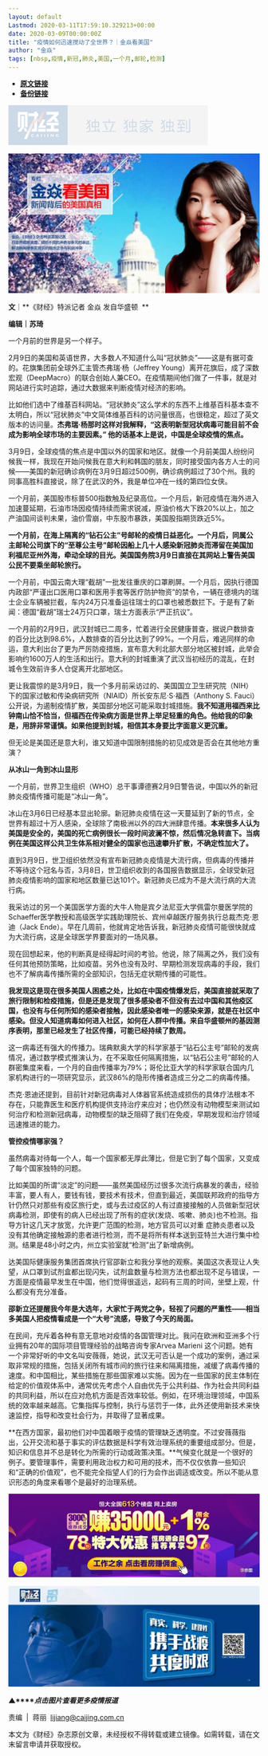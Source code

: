 ```yaml
---
layout: default
Lastmod: 2020-03-11T17:59:10.329213+00:00
date: 2020-03-09T00:00:00Z
title: "疫情如何迅速搅动了全世界？｜金焱看美国"
author: "金焱"
tags: [nbsp,疫情,新冠,肺炎,美国,一个月,邮轮,检测]
---
```


* [**原文链接**](https://mp.weixin.qq.com/s/43Rd3qflJp2kJ9iH0PxPzA)
* [**备份链接**](http://archive.today/XeZAD)


![](/images/post/77e6cfb5c7ef66e00d9bd04f74961594.jpg)

![](/images/post/dc7b064e380c93b11a2949eb0afe2953.jpg)

**文**｜**《财经》特派记者 金焱 发自华盛顿  **

**编辑｜苏琦**

一个月前的世界是另一个样子。

2月9日的美国和英语世界，大多数人不知道什么叫“冠状肺炎”——这是有据可查的。花旗集团前全球外汇主管杰弗瑞·杨（Jeffrey Young）离开花旗后，成了深数宏观（DeepMacro）的联合创始人兼CEO。在疫情期间他们做了一件事，就是对网站进行实时追踪，通过大数据来判断疫情对经济的影响。

比如他们选中了维基百科网站。“冠状肺炎”这么学术的东西不上维基百科基本查不太明白，所以“冠状肺炎”中文简体维基百科的访问量很高，也很稳定，超过了英文版本的访问量。**杰弗瑞·杨那时这样对我解释，“这表明新型冠状病毒可能目前不会成为影响全球市场的主要因素。” 他的话基本上是说，中国是全球疫情的焦点。**

3月9日，全球疫情的焦点是中国以外的国家和地区。就像一个月前美国人纷纷问候我一样，我现在开始问候我在意大利和韩国的朋友，同时接受国内各方人士的问候——美国的新冠确诊病例在3月9日超过500例，确诊病例超过了30个州。我的同事高胜科直接说，除了在武汉的外，我是单位冲在一线的第四位女侠。

一个月前，美国股市标普500指数触及纪录高位。一个月后，新冠疫情在海外进入加速蔓延期，石油市场因疫情持续而需求锐减，原油价格大下跌20%以上，加之产油国间谈判未果，油价雪崩，中东股市暴跌，美国股指期货跌近5%。

**一个月前，在海上隔离的“钻石公主”号邮轮的疫情日益恶化。一个月后，同属公主邮轮公司旗下的“至尊公主号”邮轮因船上几十人感染新冠肺炎而滞留在美国加利福尼亚州外海，牵动全球的目光。美国国务院3月9日直接在其网站上警告美国公民不要乘坐邮轮旅行。**

一个月前，中国云南大理“截胡”一批发往重庆的口罩刷屏。一个月后，因执行德国内政部“严谨出口医用口罩和医用手套等医疗防护物资”的禁令，一辆在德境内的瑞士企业车辆被拦截，车内24万只准备运往瑞士的口罩也被悉数拦下。于是有了新闻：德国“截胡”瑞士24万只口罩，瑞士方面表示“严正抗议”。

一个月前的2月9日，武汉封城已二周多，忙着进行全民健康普查，据说户数排查的百分比达到98.6%，人数排查的百分比达到了99%。一个月后，难逃同样的命运，意大利出台了更为严厉防疫措施，宣布意大利北部大部分地区被封城，此举会影响约1600万人的生活和出行。意大利的封城重演了武汉当初经历的混乱，在封城令生效前许多人仓促离开北部地区。

更让我震惊的是3月9日，我一个多月前采访过的、美国国立卫生研究院（NIH）下的国家过敏和传染病研究所（NIAID）所长安东尼·S·福西（Anthony S. Fauci）公开说，为遏制疫情扩散，美国部分地区可能采取封城措施。**我不知道用福西来比钟南山恰不恰当，但福西在传染病方面是世界上举足轻重的角色。他给我的印象是，用辞非常谨慎。如果他提到封城，相信其本身要比字面意义更沉重。**

但无论是美国还是意大利，谁又知道中国限制措施的初见成效是否会在其他地方重演？

**从冰山一角到冰山显形**

一个月前，世界卫生组织（WHO）总干事谭德赛2月9日警告说，中国以外的新冠肺炎疫情传播可能是“冰山一角”。

冰山在3月6日已经基本显出轮廓。新冠肺炎疫情在这一天蔓延到了新的节点，全世界有超过十万人感染，全球除了南极洲以外的四大洲肆意传播。**本来很多人认为美国是安全的，美国的死亡病例很长一段时间波澜不惊，然后情况急转直下。当病例在美国这样公共卫生体系相对健全的国家也迅速攀升扩散，不确定性加大了。**

直到3月9日，世卫组织依然没有宣布新冠肺炎疫情是大流行病，但病毒的传播并不等待这个冠名与否，3月8日，世卫组织收到的各国报告数据显示，全球受新冠肺炎疫情影响的国家和地区数量已达101个。新冠肺炎已成为不是大流行病的大流行病。

我采访过的另一个美国医学方面的大牛人物是宾夕法尼亚大学佩雷尔曼医学院的Schaeffer医学教授和高级医学实践助理院长、宾州卓越医疗服务执行总裁杰克·恩迪（Jack Ende）。早在几周前，他就肯定地告诉我，新冠肺炎疫情可能很快就成为大流行病，这是全球医学界要面对的一场风暴。

现在回想起来，他的判断真是经得起时间的考验。他说，除了隔离之外，我们没有任何其他预防策略，比如疫苗。另外也没有及时、早期检测发现病毒的手段，我们也不了解病毒传播所需的全部知识，包括无症状期传播的可能性。

**我发现这是现在很多美国人困惑之处，比如在中国疫情爆发后，美国直接就采取了旅行限制和检疫措施，但是还是发现了很多感染者不但没有去过中国和其他疫区国，也没有与任何所知的感染者接触，因此感染者唯一的感染来源，就是在社区中感染。但没人知道病毒如何进入社区，如何在人群中传播。来自华盛顿州的基因测序表明，那里已经发生了社区传播，可能已经持续了数周。**

这一病毒还有强大的传播力。瑞典默奥大学的科学家基于“钻石公主号”邮轮的发病情况，通过数学模式推演认为，在不采取任何隔离措施，以“钻石公主号”邮轮的人群密集度来看，一个月的自由传播率为79%；哥伦比亚大学的科学家联合国内几家机构进行的一项研究显示，武汉86%的隐形传播者造成三分之二的病毒传播。

杰克·恩迪还提到，目前针对新冠病毒对人体器官系统造成损伤的具体疗法根本不存在，只能靠医生和医疗机构提供支持治疗来应对；也仍然没有动物模型来测试如何治疗和检测新冠病毒，动物模型的缺乏阻碍了我们在免疫，早期发现和治疗领域迅速推进的能力。 

**管控疫情哪家强？**

虽然病毒对待每一个人，每一个国家都无厚此薄比，但是它到了每个国家，又变成了每个国家独特的问题。

比如美国的所谓“淡定”的问题——虽然美国经历过很多次流行病暴发的袭击，经验丰富，要人有人，要钱有钱，要技术有技术，但直到最近，美国联邦政府的指导方针仍然只对那些有疫区旅行史，或与去过疫区的人有过直接接触的人员做新型冠状病毒检测，即使有的病人已经出现了所有的症状(发烧、咳嗽、肺炎)也不检测。指导方针这几天才放宽，允许更广范围的检测，地方官员可以对重 症肺炎患者以及没有其他确定接触源的患者进行检测，而不是将所有样本送到亚特兰大进行集中检测。结果是48小时之内，州立实验室就“检测”出了新增病例。

达美国际健康服务集团首席执行官邵新立和我分享他的观察。美国这次表现让人失望，从口罩到试剂盒都出现闪失，试剂盒数量与检测方法也都出现不足与错误，一方面是疫情最早发生在中国，他们觉得很遥远，起码有三周的时间，坐壁上观，什么都没有充分准备。

**邵新立还提醒我今年是大选年，大家忙于两党之争，轻视了问题的严重性——相当多美国人把疫情看成是一个“大号”流感，导致了今天的局面。**

在民间，充斥着各种有意无意地对疫情的各国管理对比。我问在欧洲和亚洲多个行业拥有20年的国际项目管理经验的战略咨询专家Arvea Marieni 这个问题。她有一个非常好听的中文名叫安薇薇，她说，武汉无可否认是一个成功的案例，通过采取非常规的措施，包括关闭所有城市间的旅行往来和隔离措施，减缓了病毒传播的速度。和中国相比，某些措施在那些国家难以实施。因为在一些国家的民主体制在给定的价值观体系中，通常优先考虑个人自由优先于公共利益、作为社会共同利益的共同利益，所以在应对危机方面是否效率较低。例如，在环境治理领域，中国系统的效率越来越高。它集指挥与控制，执行与惩罚于一体，此外还使用新技术来快速监控，指导和改变社会行为，并取得了显著成果。  

**在西方国家，最初他们对中国着眼于疫情的管理缺乏透明度。不过安薇薇指出，公开交流和基于事实的评估数据是科学有效治理系统的重要组成部分。但是，知识和信息并不总是转化为所需的行动或政策决策。**气候变化就是一个很好的例子。要管理事件，需要利用政治权力和可用的技术，而不仅仅依靠一些知识和“正确的价值观”，也不能完全指望人们的行为会作出调适或改变。所以不能从意识形态的角度来看哪个是最好的治理系统。

![](/images/post/0f935193ef889765cea7488b11d8af26.jpg)

[![](/images/post/4d24a5670c9a87791ea8b757d030c0d3.jpg)](https://mp.weixin.qq.com/mp/homepage?__biz=MjM5NDU5NTM4MQ==&hid=29&sn=21c0f34c737748fe3b2c372bb40ae622)  

**▲****_点击图片查看更多疫情报道_**

  

  

责编  |  蒋丽  lijiang@caijing.com.cn

本文为《财经》杂志原创文章，未经授权不得转载或建立镜像。如需转载，请在文末留言申请并获取授权。


